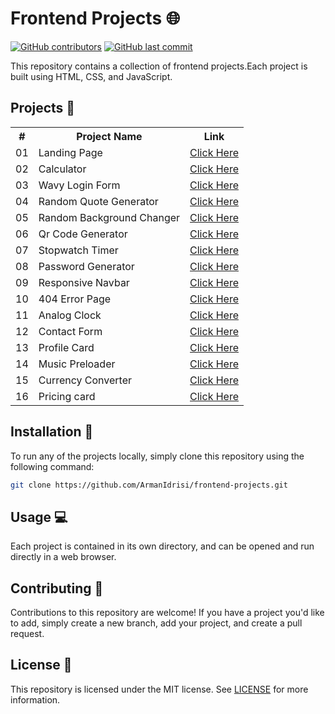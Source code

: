 # Frontend Projects 🌐

[![GitHub contributors](https://img.shields.io/github/contributors/ArmanIdrisi/frontend-projects)](https://github.com/ArmanIdrisi/frontend-projects/graphs/contributors)
[![GitHub last commit](https://img.shields.io/github/last-commit/ArmanIdrisi/frontend-projects)](https://github.com/ArmanIdrisi/frontend-projects/commits/main)

This repository contains a collection of frontend projects.Each project is built using HTML, CSS, and JavaScript.

## Projects 📂

<table>
    <tr>
        <th>#</th>
        <th>Project Name</th>
        <th>Link</th>
    </tr>
    <tr>
        <td>01</td>
        <td>Landing Page</td>
        <td><a href="./project-1_landing-page">Click Here</a></td>
    </tr>
    <tr>
        <td>02</td>
        <td>Calculator</td>
        <td><a href="./project-2_calculator">Click Here</a></td>
    </tr>
    <tr>
        <td>03</td>
        <td>Wavy Login Form</td>
        <td><a href="./project-3_wavy_login_form">Click Here</a></td>
    </tr>
    <tr>
        <td>04</td>
        <td>Random Quote Generator</td>
        <td><a href="./project-4_random_quote_generator">Click Here</a></td>
    </tr>
    <tr>
        <td>05</td>
        <td>Random Background Changer</td>
        <td><a href="./project-5_random_color_changer">Click Here</a></td>
    </tr>
    <tr>
        <td>06</td>
        <td>Qr Code Generator</td>
        <td><a href="./project-6_qr_code_generator">Click Here</a></td>
    </tr>
    <tr>
        <td>07</td>
        <td>Stopwatch Timer</td>
        <td><a href="./project-7_stopwatch_timer">Click Here</a></td>
    </tr>
    <tr>
        <td>08</td>
        <td>Password Generator</td>
        <td><a href="./project-8_password_generator">Click Here</a></td>
    </tr>
    <tr>
        <td>09</td>
        <td>Responsive Navbar</td>
        <td><a href="./project-9_responsive_navbar">Click Here</a></td>
    </tr>
    <tr>
        <td>10</td>
        <td>404 Error Page</td>
        <td><a href="./project-10_404_error_page">Click Here</a></td>
    </tr>
    <tr>
        <td>11</td>
        <td>Analog Clock</td>
        <td><a href="./project-11_analog_clock">Click Here</a></td>
    </tr>
    <tr>
        <td>12</td>
        <td>Contact Form</td>
        <td><a href="./project-12_contact_form">Click Here</a></td>
    </tr>
    <tr>
        <td>13</td>
        <td>Profile Card</td>
        <td><a href="./project-13_profile_card">Click Here</a></td>
    </tr>
    <tr>
        <td>14</td>
        <td>Music Preloader</td>
        <td><a href="./project-14_music_loader">Click Here</a></td>
    </tr>
    <tr>
        <td>15</td>
        <td>Currency Converter</td>
        <td><a href="./project-15_currency_converter">Click Here</a></td>
    </tr>
    <tr>
        <td>16</td>
        <td>Pricing card</td>
        <td><a href="./project-16_pricing_component"/>Click Here</a></td>
    </tr>
</table>



## Installation 🚀

To run any of the projects locally, simply clone this repository using the following command:

```bash
git clone https://github.com/ArmanIdrisi/frontend-projects.git
```

## Usage 💻

Each project is contained in its own directory, and can be opened and run directly in a web browser.

## Contributing 🤝

Contributions to this repository are welcome! If you have a project you'd like to add, simply create a new branch, add your project, and create a pull request.

## License 📝

This repository is licensed under the MIT license. See [LICENSE](/LICENSE) for more information.
